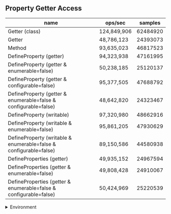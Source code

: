 ## Property Getter Access

|name|ops/sec|samples|
|-|-|-|
|Getter (class)|124,849,906|62484920|
|Getter|48,786,123|24393073|
|Method|93,635,023|46817523|
|DefineProperty (getter)|94,323,938|47161995|
|DefineProperty (getter & enumerable=false)|50,238,185|25120137|
|DefineProperty (getter & configurable=false)|95,377,505|47688792|
|DefineProperty (getter & enumerable=false & configurable=false)|48,642,820|24323467|
|DefineProperty (writable)|97,320,980|48662916|
|DefineProperty (writable & enumerable=false)|95,861,205|47930629|
|DefineProperty (writable & enumerable=false & configurable=false)|89,150,586|44580938|
|DefineProperties (getter)|49,935,152|24967594|
|DefineProperties (getter & enumerable=false)|49,808,428|24910067|
|DefineProperties (getter & enumerable=false & configurable=false)|50,424,969|25220539|


<details>
<summary>Environment</summary>

* __Machine:__ linux x64 | 4 vCPUs | 7.6GB Mem
* __Run:__ Tue Oct 29 2024 18:56:33 GMT+0000 (Coordinated Universal Time)
* __Node:__ `v23.1.0`
</details>

<!--
{"environment":{"platform":"linux","arch":"x64","cpus":4,"totalMemory":7.597877502441406},"benchmarks":[{"name":"Getter (class)","opsSec":124849906.6826425,"samples":62484920},{"name":"Getter","opsSec":48786123.65595537,"samples":24393073},{"name":"Method","opsSec":93635023.71486436,"samples":46817523},{"name":"DefineProperty (getter)","opsSec":94323938.49912956,"samples":47161995},{"name":"DefineProperty (getter & enumerable=false)","opsSec":50238185.29720808,"samples":25120137},{"name":"DefineProperty (getter & configurable=false)","opsSec":95377505.5996904,"samples":47688792},{"name":"DefineProperty (getter & enumerable=false & configurable=false)","opsSec":48642820.08213437,"samples":24323467},{"name":"DefineProperty (writable)","opsSec":97320980.35448736,"samples":48662916},{"name":"DefineProperty (writable & enumerable=false)","opsSec":95861205.0846148,"samples":47930629},{"name":"DefineProperty (writable & enumerable=false & configurable=false)","opsSec":89150586.68290718,"samples":44580938},{"name":"DefineProperties (getter)","opsSec":49935152.945522636,"samples":24967594},{"name":"DefineProperties (getter & enumerable=false)","opsSec":49808428.72040013,"samples":24910067},{"name":"DefineProperties (getter & enumerable=false & configurable=false)","opsSec":50424969.54178,"samples":25220539}]}-->
